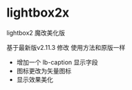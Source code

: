 # lightbox2x
lightbox2 魔改美化版


基于最新版v2.11.3 修改 使用方法和原版一样 
- 增加一个 lb-caption 显示字段
- 图标更改为矢量图标
- 显示效果美化
